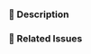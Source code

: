 <!--
Thank you for submitting a pull request!

Please verify that:
* [ ] Code is up-to-date with the `master` branch.
* [ ] You've successfully built and run the tests locally.
* [ ] There are new or updated unit tests validating the change.

Refer to CONTRIBUTING.md for more details.
  https://github.com/ExpediaGroup/new-project/blob/master/CONTRIBUTING.md
-->

### :pencil: Description

### :link: Related Issues
